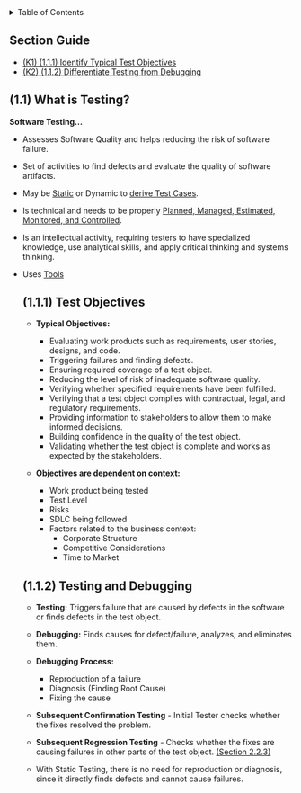 <details>
  <summary>Table of Contents</summary>
  <ul>
    <li><a href="/README.md">Home</a></li>
    <li><a href="Chapter_1_Home.md">Chapter Home</a></li>
    <li><a href="Section_1.md">Section 1</a></li>
    <li><a href="Section_2.md">Section 2</a></li>
    <li><a href="Section_3.md">Section 3</a></li>
    <li><a href="Section_4.md">Section 4</a></li>
    <li><a href="Section_5.md">Section 5</a></li>
  </ul>
</details>

## Section Guide

- [(K1) (1.1.1) Identify Typical Test Objectives](#111)
- [(K2) (1.1.2) Differentiate Testing from Debugging](#112)

<a id="11"></a>

## (1.1) What is Testing?

**Software Testing...**

- Assesses Software Quality and helps reducing the risk of software failure.
- Set of activities to find defects and evaluate the quality of software artifacts.
- May be [Static](/Chapters/Chapter%203/Chapter_3_Home.md) or Dynamic to [derive Test Cases](/Chapters/Chapter%204/Chapter_4_Home.md).
- Is technical and needs to be properly [Planned, Managed, Estimated, Monitored, and Controlled](/Chapters/Chapter%205/Chapter_5_Home.md).
- Is an intellectual activity, requiring testers to have specialized knowledge, use analytical skills, and apply critical thinking and systems thinking.
- Uses [Tools](/Chapters/Chapter%206/Chapter_6_Home.md)

  <a id="111"></a>

  ## (1.1.1) Test Objectives

  - **Typical Objectives:**

    - Evaluating work products such as requirements, user stories, designs, and code.
    - Triggering failures and finding defects.
    - Ensuring required coverage of a test object.
    - Reducing the level of risk of inadequate software quality.
    - Verifying whether specified requirements have been fulfilled.
    - Verifying that a test object complies with contractual, legal, and regulatory requirements.
    - Providing information to stakeholders to allow them to make informed decisions.
    - Building confidence in the quality of the test object.
    - Validating whether the test object is complete and works as expected by the stakeholders.

  - **Objectives are dependent on context:**
    - Work product being tested
    - Test Level
    - Risks
    - SDLC being followed
    - Factors related to the business context:
      - Corporate Structure
      - Competitive Considerations
      - Time to Market

  <a id="112"></a>

  ## (1.1.2) Testing and Debugging

  - **Testing:** Triggers failure that are caused by defects in the software or finds defects in the test object.

  - **Debugging:** Finds causes for defect/failure, analyzes, and eliminates them.

  - **Debugging Process:**

    - Reproduction of a failure
    - Diagnosis (Finding Root Cause)
    - Fixing the cause

  - **Subsequent Confirmation Testing** - Initial Tester checks whether the fixes resolved the problem.
  - **Subsequent Regression Testing** - Checks whether the fixes are causing failures in other parts of the test object. [(Section 2.2.3)](Chapter%202.md#223)
  - With Static Testing, there is no need for reproduction or diagnosis, since it directly finds defects and cannot cause failures.
